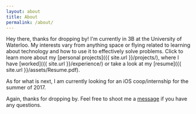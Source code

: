 ```yaml
---
layout: about
title: About
permalink: /about/
---
```


Hey there, thanks for dropping by! I'm currently in 3B at the University of Waterloo. My interests vary from anything space or flying related to learning about technology and how to use it to effectively solve problems. Click to learn more about my [personal projects]({{ site.url }}/projects/), where I have [worked]({{ site.url }}/experience/) or take a look at my [resume]({{ site.url }}/assets/Resume.pdf).

As for what is next, I am currently looking for an iOS coop/internship for the summer of 2017.

Again, thanks for dropping by. Feel free to shoot me a [message](mailto:{{site.email}}) if you have any questions.

<!-- My past coop experiences have ranged from R&D to rapid prototyping to production iOS development. Lately, I have been doing a lot of iOS working to create great user experiences that solve users problems. -->